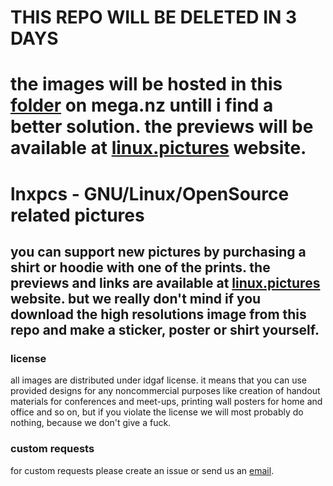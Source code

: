 # THIS REPO WILL BE DELETED IN 3 DAYS
# the images will be hosted in this [folder](https://mega.nz/#F!mXgW3apI!Tdikb01SoOaTmNLiaTRhMg) on mega.nz untill i find a better solution. the previews will be available at [linux.pictures](https://www.linux.pictures/) website.

# lnxpcs - GNU/Linux/OpenSource related pictures

## you can support new pictures by purchasing a shirt or hoodie with one of the prints. the previews and links are available at **[linux.pictures](https://linux.pictures)** website. but we really don't mind if you download the high resolutions image from this repo and make a sticker, poster or shirt yourself.

### license

all images are distributed under idgaf license. it means that you can use provided designs for any noncommercial purposes like creation of handout materials for conferences and meet-ups, printing wall posters for home and office and so on, but if you violate the license we will most probably do nothing, because we don't give a fuck.

### custom requests

for custom requests please create an issue or send us an [email](mailto:jstpcs@protonmail.com).
